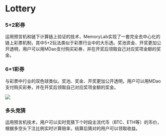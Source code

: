 # Lottery

### **5+2彩券**

运用预言机和链下计算链上验证的技术，MemoryLab实现了一套完全去中心化的链上彩票机制，其中5+2玩法类似于彩票行业中的大乐透。奖池资金、开奖更加公开透明，用户可以用MDao支付购买彩券，并在开奖后领取自己对应奖项金额的奖金。

### 6+1彩券

与彩票中行业的双色球类似。奖池、奖金、开奖更加公开透明，用户可以用MDao支付购买彩券，并在开奖后领取自己对应奖项金额的奖金。

![](https://images.unsplash.com/photo-1518688248740-7c31f1a945c4?crop=entropy\&cs=tinysrgb\&fm=jpg\&ixid=MnwxOTcwMjR8MHwxfHNlYXJjaHwxfHxsb3R0ZXJ5fGVufDB8fHx8MTY1Mjk0MzQ3MQ\&ixlib=rb-1.2.1\&q=80)

### 多头竞猜

运用预言机技术，用户可以实时竞猜下个时段主流代币（BTC、ETH等）的币价，根据多空头下注比例实时计算赔率，结算后猜对的用户可以领取收益。
